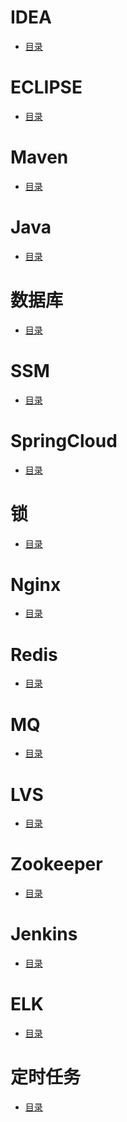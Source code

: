 # IDEA
- <a href="Java/content/idea.md">目录</a>

# ECLIPSE
- <a href="Java/content/eclipse.md">目录</a>

# Maven
- <a href="Java/content/maven.md">目录</a>

# Java
- <a href="Java/content/base.md">目录</a>

# 数据库
- <a href="Java/content/db.md">目录</a>

# SSM
- <a href="Java/content/ssm.md">目录</a>

# SpringCloud
- <a href="Java/content/springcloud.md">目录</a>

# 锁
- <a href="Java/content/lock.md">目录</a>

# Nginx
- <a href="Java/content/nginx.md">目录</a>

# Redis
- <a href="Java/content/redis.md">目录</a>

# MQ
- <a href="Java/content/mq.md">目录</a>

# LVS
- <a href="Java/content/lvs.md">目录</a>

# Zookeeper
- <a href="Java/content/zookeeper.md">目录</a>

# Jenkins
- <a href="Java/content/jenkins.md">目录</a>

# ELK
- <a href="Java/content/elk.md">目录</a>

# 定时任务
- <a href="Java/content/scheduler.md">目录</a>
